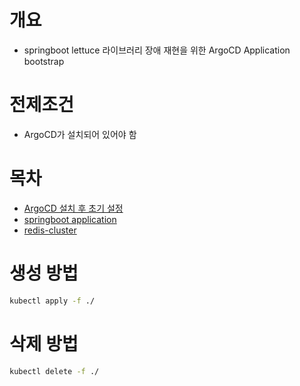 # 개요
* springboot lettuce 라이브러리 장애 재현을 위한 ArgoCD Application bootstrap

# 전제조건
* ArgoCD가 설치되어 있어야 함

# 목차
* [ArgoCD 설치 후 초기 설정](./initialize.yaml)
* [springboot application](./springboot_application.yaml)
* [redis-cluster](./redis-cluster.yaml)

# 생성 방법

```sh
kubectl apply -f ./
```

# 삭제 방법

```sh
kubectl delete -f ./
```
